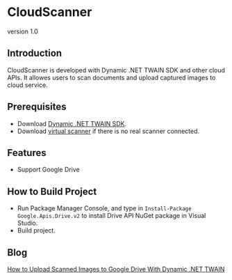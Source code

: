 CloudScanner
=========
version 1.0

Introduction
-----------

CloudScanner is developed with Dynamic .NET TWAIN SDK and other cloud APIs. It allowes users to scan documents and upload captured images to cloud service.

Prerequisites
-----------

* Download [Dynamic .NET TWAIN SDK][1].
* Download [virtual scanner][2] if there is no real scanner connected.

Features
--------------

* Support Google Drive


How to Build Project
--------------
* Run Package Manager Console, and type in ```Install-Package Google.Apis.Drive.v2``` to install Drive API NuGet package in Visual Studio.
* Build project.

Blog
----
[How to Upload Scanned Images to Google Drive With Dynamic .NET TWAIN][3]


[1]:https://www.dynamsoft.com/Secure/Register_ClientInfo.aspx?productName=NetTWAIN&from=FromDownload
[2]:http://www.dynamsoft.com/demo/DWT/Sources/twainds.win64.installer.2.1.3.msi
[3]:http://www.codepool.biz/how-to-upload-scanned-images-to-google-drive-with-dynamic-net-twain.html

